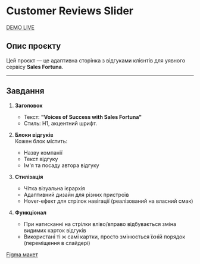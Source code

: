 # Customer Reviews Slider

[DEMO LIVE](https://19eduard99.github.io/Customer-Slider/)

## Опис проєкту

Цей проєкт — це адаптивна сторінка з відгуками клієнтів для уявного сервісу **Sales Fortuna**.

---

## Завдання

1. **Заголовок**  
   - Текст: **"Voices of Success with Sales Fortuna"**  
   - Стиль: H1, акцентний шрифт.

2. **Блоки відгуків**  
   Кожен блок містить:  
   - Назву компанії  
   - Текст відгуку  
   - Ім'я та посаду автора відгуку

3. **Стилізація**  
   - Чітка візуальна ієрархія  
   - Адаптивний дизайн для різних пристроїв  
   - Hover-ефект для стрілок навігації (реалізований на власний смак)

4. **Функціонал**  
   - При натисканні на стрілки вліво/вправо відбувається зміна видимих карток відгуків  
   - Використані ті ж самі картки, просто змінюється їхній порядок (переміщення в слайдері)

[Figma макет](https://www.figma.com/design/i8U9prmitB9HfZ2YuzgYhl/Sales-Fortuna-Technical-task?node-id=0-1&t=mqXB1xl8Bfnivwo3-1)
